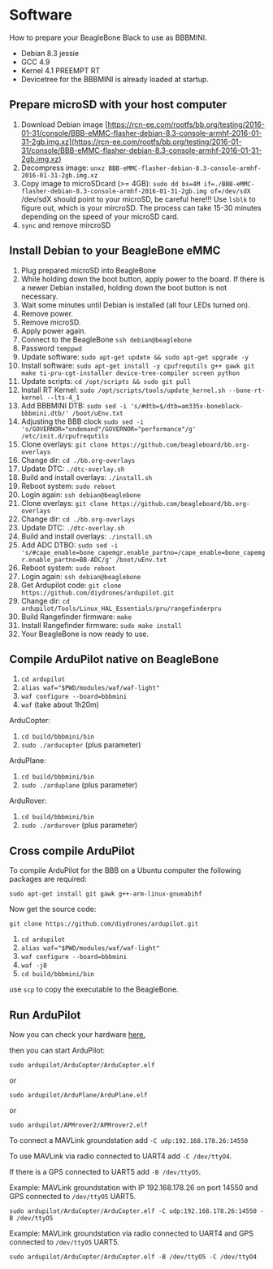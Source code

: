 # Software

How to prepare your BeagleBone Black to use as BBBMINI.

* Debian 8.3 jessie
* GCC 4.9
* Kernel 4.1 PREEMPT RT
* Devicetree for the BBBMINI is already loaded at startup.

## Prepare microSD with your host computer
1. Download Debian image [https://rcn-ee.com/rootfs/bb.org/testing/2016-01-31/console/BBB-eMMC-flasher-debian-8.3-console-armhf-2016-01-31-2gb.img.xz](https://rcn-ee.com/rootfs/bb.org/testing/2016-01-31/console/BBB-eMMC-flasher-debian-8.3-console-armhf-2016-01-31-2gb.img.xz)
2. Decompress image: `unxz BBB-eMMC-flasher-debian-8.3-console-armhf-2016-01-31-2gb.img.xz`
3. Copy image to microSDcard (>= 4GB): `sudo dd bs=4M if=./BBB-eMMC-flasher-debian-8.3-console-armhf-2016-01-31-2gb.img of=/dev/sdX` /dev/sdX should point to your microSD, be careful here!!! Use `lsblk` to figure out, which is your mircroSD.
The process can take 15-30 minutes depending on the speed of your microSD card.
4. `sync` and remove mircroSD 

## Install Debian to your BeagleBone eMMC
1. Plug prepared microSD into BeagleBone
2. While holding down the boot button, apply power to the board. If there is a newer Debian installed, holding down the boot button is not necessary.
3. Wait some minutes until Debian is installed (all four LEDs turned on).
4. Remove power.
5. Remove microSD.
6. Apply power again.
7. Connect to the BeagleBone `ssh debian@beaglebone`
8. Password `temppwd`
9. Update software: `sudo apt-get update && sudo apt-get upgrade -y`
10. Install software: `sudo apt-get install -y cpufrequtils g++ gawk git make ti-pru-cgt-installer device-tree-compiler screen python`
11. Update scripts: `cd /opt/scripts && sudo git pull`
12. Install RT Kernel: `sudo /opt/scripts/tools/update_kernel.sh --bone-rt-kernel --lts-4_1`
13. Add BBBMINI DTB: `sudo sed -i 's/#dtb=$/dtb=am335x-boneblack-bbbmini.dtb/' /boot/uEnv.txt`
14. Adjusting the BBB clock `sudo sed -i 's/GOVERNOR="ondemand"/GOVERNOR="performance"/g' /etc/init.d/cpufrequtils`
15. Clone overlays: `git clone https://github.com/beagleboard/bb.org-overlays`
16. Change dir: `cd ./bb.org-overlays`
17. Update DTC: `./dtc-overlay.sh`
18. Build and install overlays: `./install.sh`
19. Reboot system: `sudo reboot`
20. Login again: `ssh debian@beaglebone`
21. Clone overlays: `git clone https://github.com/beagleboard/bb.org-overlays`
22. Change dir: `cd ./bb.org-overlays`
23. Update DTC: `./dtc-overlay.sh`
24. Build and install overlays: `./install.sh`
25. Add ADC DTBO: `sudo sed -i 's/#cape_enable=bone_capemgr.enable_partno=/cape_enable=bone_capemgr.enable_partno=BB-ADC/g' /boot/uEnv.txt`
26. Reboot system: `sudo reboot`
27. Login again: `ssh debian@beaglebone`
28. Get Ardupilot code: `git clone https://github.com/diydrones/ardupilot.git`
29. Change dir: `cd ardupilot/Tools/Linux_HAL_Essentials/pru/rangefinderpru`
30. Build Rangefinder firmware: `make`
31. Install Rangefinder firmware: `sudo make install`
32. Your BeagleBone is now ready to use.

## Compile ArduPilot native on BeagleBone
1. `cd ardupilot`
2. `alias waf="$PWD/modules/waf/waf-light"`
3. `waf configure --board=bbbmini`
4. `waf` (take about 1h20m)

ArduCopter:
1. `cd build/bbbmini/bin`
2. `sudo ./arducopter` (plus parameter) 

ArduPlane:
1. `cd build/bbbmini/bin`
2. `sudo ./arduplane` (plus parameter) 

ArduRover:
1. `cd build/bbbmini/bin`
2. `sudo ./ardurover` (plus parameter) 

## Cross compile ArduPilot 

To compile ArduPilot for the BBB on a Ubuntu computer the following packages are required:

`sudo apt-get install git gawk g++-arm-linux-gnueabihf`

Now get the source code:

`git clone https://github.com/diydrones/ardupilot.git`

1. `cd ardupilot`
2. `alias waf="$PWD/modules/waf/waf-light"`
3. `waf configure --board=bbbmini`
4. `waf -j8`
5. `cd build/bbbmini/bin`

use `scp` to copy the executable to the BeagleBone.

## Run ArduPilot
Now you can check your hardware [here.](../checkhardware/checkhardware.md)

then you can start ArduPilot:

`sudo ardupilot/ArduCopter/ArduCopter.elf`

or

`sudo ardupilot/ArduPlane/ArduPlane.elf`

or

`sudo ardupilot/APMrover2/APMrover2.elf`

To connect a MAVLink groundstation add `-C udp:192.168.178.26:14550`

To use MAVLink via radio connected to UART4 add `-C /dev/ttyO4`. 

If there is a GPS connected to UART5 add `-B /dev/ttyO5`. 

Example: MAVLink groundstation with IP 192.168.178.26 on port 14550 and GPS connected to `/dev/ttyO5` UART5.

`sudo ardupilot/ArduCopter/ArduCopter.elf -C udp:192.168.178.26:14550 -B /dev/ttyO5`

Example: MAVLink groundstation via radio connected to UART4 and GPS connected to `/dev/ttyO5` UART5.

`sudo ardupilot/ArduCopter/ArduCopter.elf -B /dev/ttyO5 -C /dev/ttyO4`

